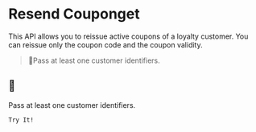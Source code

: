 # Resend Couponget

This API allows you to reissue active coupons of a loyalty customer. You can reissue only the coupon code and the coupon validity.

> 📘Pass at least one customer identifiers.

## 📘

Pass at least one customer identifiers.

`Try It!`